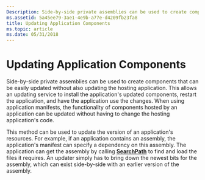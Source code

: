 ```yaml
---
Description: Side-by-side private assemblies can be used to create components that can be easily updated without also updating the hosting application.
ms.assetid: 5a45ee79-3ae1-4e9b-a77e-d4209fb23fa8
title: Updating Application Components
ms.topic: article
ms.date: 05/31/2018
---
```


# Updating Application Components

Side-by-side private assemblies can be used to create components that can be easily updated without also updating the hosting application. This allows an updating service to install the application's updated components, restart the application, and have the application use the changes. When using application manifests, the functionality of components hosted by an application can be updated without having to change the hosting application's code.

This method can be used to update the version of an application's resources. For example, if an application contains an assembly, the application's manifest can specify a dependency on this assembly. The application can get the assembly by calling [**SearchPath**](https://docs.microsoft.com/windows/desktop/api/processenv/nf-processenv-searchpathw) to find and load the files it requires. An updater simply has to bring down the newest bits for the assembly, which can exist side-by-side with an earlier version of the assembly.

 

 



